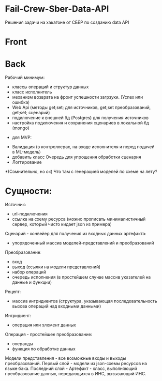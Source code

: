 # Fail-Crew-Sber-Data-API
Решения задачи на хакатоне от СБЕР по созданию data API

# Front

# Back
   Рабочий минимум:
   - классы операций и структур данных
   - класс исполнитель
   - механизм возврата на фронт успешности загрзуки. (Успех или ошибка)
   - Web Api (методы get;set; для источников, get;set преобразований, get;set; сценарий)
   - подключение к внешней бд (Postgres) для получения источников
   - настройка подключения и сохранения сценариев в локальной бд (mongo)
   + для MVP:
   - Валидация (в контроллерах, на входе исполнителя и перед подачей в ML-модель)
   - добавить класс Очередь для упрощения обработки сценария
   - Логгирование

   *(Сомнительно, но ок) Что там с генерацией моделей по схеме на лету?

# Сущности:

Источник:
  - url-подключения
  - ссылка на схему ресурса (можно прописать минималистичный сервер, который чисто кидает json из примера)

Cценарий - конвейер для получения из входных данных артефакта:
  - упорядоченный массив моделей-представлений и преобразований

Преобразование:
  - вход
  - выход (ссылки на модели представлений)
  - набор операций
  - очередь исполнения (в простейшем случае массив указателей на данные и функции)

Рецепт:
  - массив ингридиентов (структура, указывающая последовательность вызова операций над входными данными)

Ингридиент:
  - операция или элемент данных

Операция - простейшее преобразование:
  - операнды
  - функция по обработке данных

Модели представления - все возможные входы и выходы преобразований.
Первый слой - модели из json-схемы ресурсов на языке бэка.
Последний слой - Артефакт - класс, выполняющий преобразование данных, передающихся в ИНС, вызывающий ИНС.
